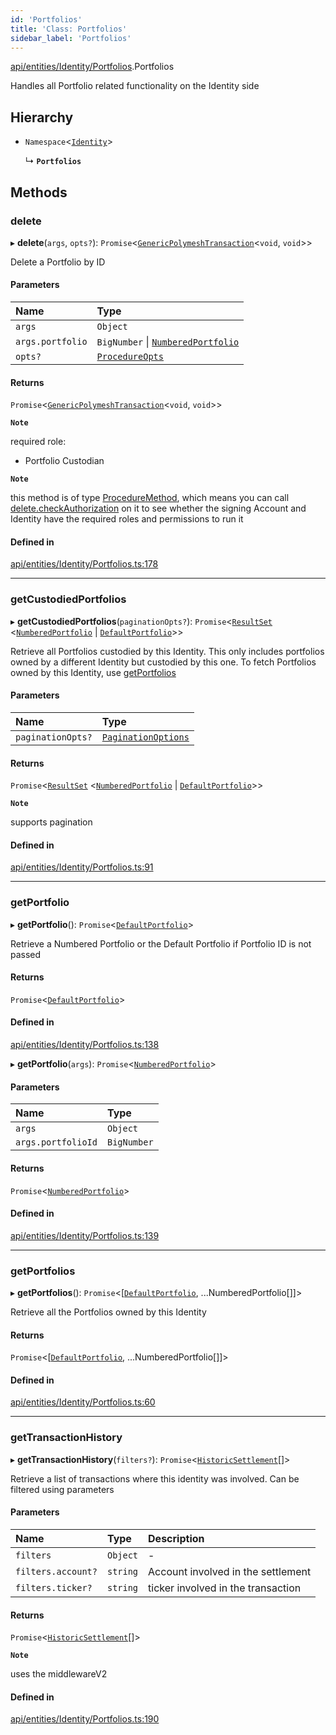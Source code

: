 ```yaml
---
id: 'Portfolios'
title: 'Class: Portfolios'
sidebar_label: 'Portfolios'
---
```


[api/entities/Identity/Portfolios](../../../../../modules/API/Entities/Identity/Portfolios/Portfolios.md).Portfolios

Handles all Portfolio related functionality on the Identity side

## Hierarchy

- `Namespace`\<[`Identity`](../Identity.md)\>

  ↳ **`Portfolios`**

## Methods

### delete

▸ **delete**(`args`, `opts?`): `Promise`\<[`GenericPolymeshTransaction`](../../../../../modules/Types/Types.md#genericpolymeshtransaction)\<`void`, `void`\>\>

Delete a Portfolio by ID

#### Parameters

| Name             | Type                                                                               |
| :--------------- | :--------------------------------------------------------------------------------- |
| `args`           | `Object`                                                                           |
| `args.portfolio` | `BigNumber` \| [`NumberedPortfolio`](../../NumberedPortfolio/NumberedPortfolio.md) |
| `opts?`          | [`ProcedureOpts`](../../../../../interfaces/Types/ProcedureOpts/ProcedureOpts.md)  |

#### Returns

`Promise`\<[`GenericPolymeshTransaction`](../../../../../modules/Types/Types.md#genericpolymeshtransaction)\<`void`, `void`\>\>

**`Note`**

required role:

- Portfolio Custodian

**`Note`**

this method is of type [ProcedureMethod](../../../../../interfaces/Types/ProcedureMethod/ProcedureMethod.md), which means you can call [delete.checkAuthorization](../../../../../interfaces/Types/ProcedureMethod/ProcedureMethod.md#checkauthorization)
on it to see whether the signing Account and Identity have the required roles and permissions to run it

#### Defined in

[api/entities/Identity/Portfolios.ts:178](https://github.com/PolymeshAssociation/polymesh-sdk/blob/968f8d70c/src/api/entities/Identity/Portfolios.ts#L178)

---

### getCustodiedPortfolios

▸ **getCustodiedPortfolios**(`paginationOpts?`): `Promise`\<[`ResultSet`](../../../../../interfaces/Types/ResultSet/ResultSet.md) \<[`NumberedPortfolio`](../../NumberedPortfolio/NumberedPortfolio.md) \| [`DefaultPortfolio`](../../DefaultPortfolio/DefaultPortfolio.md)\>\>

Retrieve all Portfolios custodied by this Identity.
This only includes portfolios owned by a different Identity but custodied by this one.
To fetch Portfolios owned by this Identity, use [getPortfolios](Portfolios.md#getportfolios)

#### Parameters

| Name              | Type                                                                                          |
| :---------------- | :-------------------------------------------------------------------------------------------- |
| `paginationOpts?` | [`PaginationOptions`](../../../../../interfaces/Types/PaginationOptions/PaginationOptions.md) |

#### Returns

`Promise`\<[`ResultSet`](../../../../../interfaces/Types/ResultSet/ResultSet.md) \<[`NumberedPortfolio`](../../NumberedPortfolio/NumberedPortfolio.md) \| [`DefaultPortfolio`](../../DefaultPortfolio/DefaultPortfolio.md)\>\>

**`Note`**

supports pagination

#### Defined in

[api/entities/Identity/Portfolios.ts:91](https://github.com/PolymeshAssociation/polymesh-sdk/blob/968f8d70c/src/api/entities/Identity/Portfolios.ts#L91)

---

### getPortfolio

▸ **getPortfolio**(): `Promise`\<[`DefaultPortfolio`](../../DefaultPortfolio/DefaultPortfolio.md)\>

Retrieve a Numbered Portfolio or the Default Portfolio if Portfolio ID is not passed

#### Returns

`Promise`\<[`DefaultPortfolio`](../../DefaultPortfolio/DefaultPortfolio.md)\>

#### Defined in

[api/entities/Identity/Portfolios.ts:138](https://github.com/PolymeshAssociation/polymesh-sdk/blob/968f8d70c/src/api/entities/Identity/Portfolios.ts#L138)

▸ **getPortfolio**(`args`): `Promise`\<[`NumberedPortfolio`](../../NumberedPortfolio/NumberedPortfolio.md)\>

#### Parameters

| Name               | Type        |
| :----------------- | :---------- |
| `args`             | `Object`    |
| `args.portfolioId` | `BigNumber` |

#### Returns

`Promise`\<[`NumberedPortfolio`](../../NumberedPortfolio/NumberedPortfolio.md)\>

#### Defined in

[api/entities/Identity/Portfolios.ts:139](https://github.com/PolymeshAssociation/polymesh-sdk/blob/968f8d70c/src/api/entities/Identity/Portfolios.ts#L139)

---

### getPortfolios

▸ **getPortfolios**(): `Promise`\<[[`DefaultPortfolio`](../../DefaultPortfolio/DefaultPortfolio.md), ...NumberedPortfolio[]]\>

Retrieve all the Portfolios owned by this Identity

#### Returns

`Promise`\<[[`DefaultPortfolio`](../../DefaultPortfolio/DefaultPortfolio.md), ...NumberedPortfolio[]]\>

#### Defined in

[api/entities/Identity/Portfolios.ts:60](https://github.com/PolymeshAssociation/polymesh-sdk/blob/968f8d70c/src/api/entities/Identity/Portfolios.ts#L60)

---

### getTransactionHistory

▸ **getTransactionHistory**(`filters?`): `Promise`\<[`HistoricSettlement`](../../../../../interfaces/API/Entities/Portfolio/Types/HistoricSettlement/HistoricSettlement.md)[]\>

Retrieve a list of transactions where this identity was involved. Can be filtered using parameters

#### Parameters

| Name               | Type     | Description                        |
| :----------------- | :------- | :--------------------------------- |
| `filters`          | `Object` | -                                  |
| `filters.account?` | `string` | Account involved in the settlement |
| `filters.ticker?`  | `string` | ticker involved in the transaction |

#### Returns

`Promise`\<[`HistoricSettlement`](../../../../../interfaces/API/Entities/Portfolio/Types/HistoricSettlement/HistoricSettlement.md)[]\>

**`Note`**

uses the middlewareV2

#### Defined in

[api/entities/Identity/Portfolios.ts:190](https://github.com/PolymeshAssociation/polymesh-sdk/blob/968f8d70c/src/api/entities/Identity/Portfolios.ts#L190)
